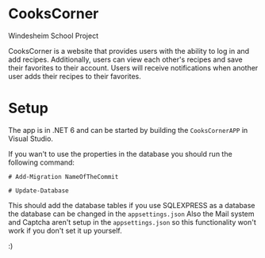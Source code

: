 # CooksCorner
Windesheim School Project

CooksCorner is a website that provides users with the ability to log in and add recipes. Additionally, users can view each other's recipes and save their favorites to their account. Users will receive notifications when another user adds their recipes to their favorites.

# Setup
The app is in .NET 6 and can be started by building the `CooksCornerAPP` in Visual Studio.

If you wan't to use the properties in the database you should run the following command:

```
# Add-Migration NameOfTheCommit

# Update-Database

```

This should add the database tables if you use SQLEXPRESS as a database the database can be changed in the `appsettings.json`
Also the Mail system and Captcha aren't setup in the `appsettings.json` so this functionality won't work if you don't set it up yourself. 

:) 
